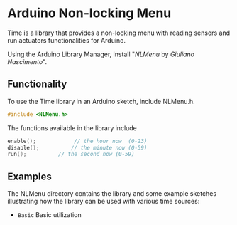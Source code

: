 # Arduino Non-locking Menu

Time is a library that provides a non-locking menu with reading sensors and run actuators functionalities for Arduino.

Using the Arduino Library Manager, install "*NLMenu* by *Giuliano Nascimento*".


## Functionality

To use the Time library in an Arduino sketch, include NLMenu.h.

```c
#include <NLMenu.h>
```

The functions available in the library include

```c
enable();            // the hour now  (0-23)
disable();          // the minute now (0-59)
run();          // the second now (0-59)
```


## Examples

The NLMenu directory contains the library and some example sketches
illustrating how the library can be used with various time sources:

- `Basic` Basic utilization

